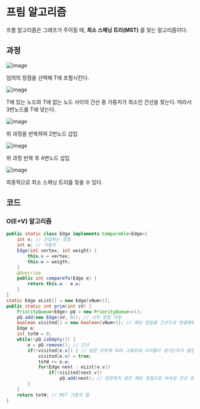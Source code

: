 # 프림 알고리즘
프롬 알고리즘은 그래프가 주어질 때, **최소 스패닝 트리(MST)** 를 찾는 알고리즘이다.

## 과정
![image](https://user-images.githubusercontent.com/54929520/186085511-12bec8bd-b87e-45fb-99aa-e15ddb66dd7f.png)

임의의 정점을 선택해 T에 포함시킨다.

![image](https://user-images.githubusercontent.com/54929520/186085539-2348ea67-6ff8-4798-a941-5a4159068fc6.png)

T에 있는 노드와 T에 없는 노드 사이의 간선 중 가중치가 최소인 간선을 찾는다. 따라서 3번노드를 T에 넣는다.

![image](https://user-images.githubusercontent.com/54929520/186085629-4f85f8e8-7329-4370-b1d0-d515aa4f2143.png)

위 과정을 반복하여 2번노드 삽입

![image](https://user-images.githubusercontent.com/54929520/186085665-507d92b2-5c1f-464a-8a15-affe8d8fe233.png)

위 과정 반복 후 4번노드 삽입

![image](https://user-images.githubusercontent.com/54929520/186085699-7f85c824-fcf9-4a78-8cb2-cb80fd4923d7.png)

최종적으로 최소 스패닝 트리를 찾을 수 있다.

## 코드
### O(E+V) 알고리즘
~~~java
public static class Edge implements Comparable<Edge>{
	int v; // 진입하는 정점
	int w; // 가중치
	Edge(int vertex, int weight) {
		this.v = vertex;
		this.w = weigth;
	}
	@Override
	public int compareTo(Edge e) {
		return this.w - e.w;
	}
}
static Edge eList[] = new Edge[vNum+1];
public static int prim(int sV) {
	PriorityQueue<Edge> pQ = new PriorityQueue<>();
	pQ.add(new Edge(sV, 0)); // 시작 정점 저장
	boolean visited[] = new boolean[vNum+1]; // 해당 정점을 간선으로 연결해줬는지 확인
	Edge e;
	int totW = 0;
	while(!pQ.isEmpty()) {
		e = pQ.remove(); // 간선
		if(!visited[e.v]) { // 방문 유무에 따라 그래프에 사이클이 생기는지가 결정
			visited[e.v] = true;
			totW += e.w;
			for(Edge next : eList[e.v])
				if(!visited[next.v])
					pQ.add(next); // 방문하지 않은 해당 정점으로 부속된 간선 큐에 저장
		}
	}
	return totW; // MST 가중치 합
}
~~~
